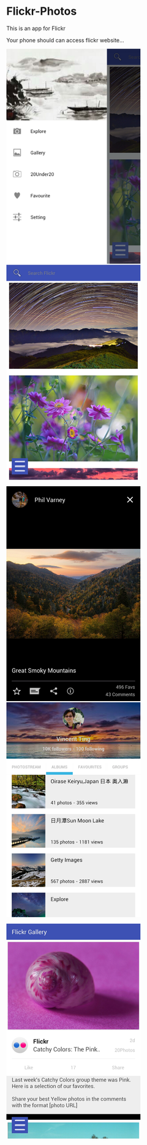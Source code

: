 # Flickr-Photos
This is an app for Flickr

Your phone should can access flickr website...

<img src="https://github.com/TwentySevenC/Flickr-Photos/blob/master/FlichrPhotos/screenshots/S51015-160210.jpg?raw=true" width="350px"> <img src="https://github.com/TwentySevenC/Flickr-Photos/blob/master/FlichrPhotos/screenshots/S51015-160216.jpg?raw=true" width="350px">

<img src="https://github.com/TwentySevenC/Flickr-Photos/blob/master/FlichrPhotos/screenshots/S51015-160357.jpg?raw=true" width="350px"> <img src="https://github.com/TwentySevenC/Flickr-Photos/blob/master/FlichrPhotos/screenshots/S51015-160438.jpg?raw=true" width="350px">

<img src="https://github.com/TwentySevenC/Flickr-Photos/blob/master/FlichrPhotos/screenshots/S51015-160523.jpg?raw=true" width="350px">
